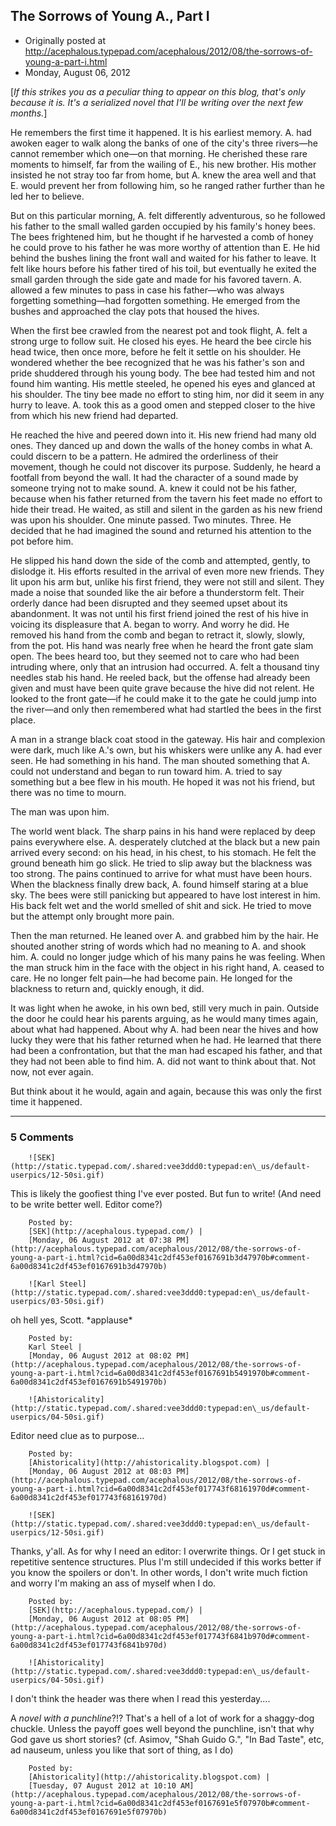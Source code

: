 ## The Sorrows of Young A., Part I

 * Originally posted at http://acephalous.typepad.com/acephalous/2012/08/the-sorrows-of-young-a-part-i.html
 * Monday, August 06, 2012



[_If this strikes you as a peculiar thing to appear on this blog,   that's only because it is. It's a serialized novel that I'll be writing   over the next few months._]

He remembers the first time it happened. It is his earliest memory.   A. had awoken eager to walk along the banks of one of the city's three   rivers—he cannot remember which one—on that morning. He cherished these   rare moments to himself, far from the wailing of E., his new brother.   His mother insisted he not stray too far from home, but A. knew the area   well and that E. would prevent her from following him, so he ranged   rather further than he led her to believe.

But on this particular morning, A. felt differently adventurous, so   he followed his father to the small walled garden occupied by his   family's honey bees. The bees frightened him, but he thought if he   harvested a comb of honey he could prove to his father he was more   worthy of attention than E. He hid behind the bushes lining the front   wall and waited for his father to leave. It felt like hours before his   father tired of his toil, but eventually he exited the small garden   through the side gate and made for his favored tavern. A. allowed a few   minutes to pass in case his father—who was always forgetting   something—had forgotten something. He emerged from the bushes and   approached the clay pots that housed the hives.

When the first bee crawled from the nearest pot and took flight, A.   felt a strong urge to follow suit. He closed his eyes. He heard the bee   circle his head twice, then once more, before he felt it settle on his   shoulder. He wondered whether the bee recognized that he was his   father's son and pride shuddered through his young body. The bee had   tested him and not found him wanting. His mettle steeled, he opened his   eyes and glanced at his shoulder. The tiny bee made no effort to sting   him, nor did it seem in any hurry to leave. A. took this as a good omen   and stepped closer to the hive from which his new friend had departed.

He reached the hive and peered down into it. His new friend had many   old ones. They danced up and down the walls of the honey combs in what   A. could discern to be a pattern. He admired the orderliness of their   movement, though he could not discover its purpose. Suddenly, he heard a   footfall from beyond the wall. It had the character of a sound made by   someone trying not to make sound. A. knew it could not be his  father,  because when his father returned from the tavern his feet made  no  effort to hide their tread. He waited, as still and silent in the   garden as his new friend was upon his shoulder. One minute passed. Two   minutes. Three. He decided that he had imagined the sound and returned   his attention to the pot before him.

He slipped his hand down the side of the comb and attempted, gently,   to dislodge it. His efforts resulted in the arrival of even more new   friends. They lit upon his arm but, unlike his first friend, they were   not still and silent. They made a noise that sounded like the air before   a thunderstorm felt. Their orderly dance had been disrupted and they   seemed upset about its abandonment. It was not until his first friend   joined the rest of his hive in voicing its displeasure that A. began to   worry. And worry he did. He removed his hand from the comb and began to   retract it, slowly, slowly, from the pot. His hand was nearly free  when  he heard the front gate slam open. The bees heard too, but they  seemed  not to care who had been intruding where, only that an intrusion  had  occurred. A. felt a thousand tiny needles stab his hand. He reeled  back,  but the offense had already been given and must have been quite  grave  because the hive did not relent. He looked to the front gate—if  he could  make it to the gate he could jump into the river—and only then   remembered what had startled the bees in the first place.

A man in a strange black coat stood in the gateway. His hair and   complexion were dark, much like A.'s own, but his whiskers were unlike   any A. had ever seen. He had something in his hand. The man shouted   something that A. could not understand and began to run toward him. A.   tried to say something but a bee flew in his mouth. He hoped it was not   his friend, but there was no time to mourn.

The man was upon him.

The world went black. The sharp pains in his hand were replaced by   deep pains everywhere else. A. desperately clutched at the black but a   new pain arrived every second: on his head, in his chest, to his   stomach. He felt the ground beneath him go slick. He tried to slip away   but the blackness was too strong. The pains continued to arrive for  what  must have been hours. When the blackness finally drew back, A.  found  himself staring at a blue sky. The bees were still panicking but   appeared to have lost interest in him. His back felt wet and the world   smelled of shit and sick. He tried to move but the attempt only brought   more pain.

Then the man returned. He leaned over A. and grabbed him by the hair.   He shouted another string of words which had no meaning to A. and  shook  him. A. could no longer judge which of his many pains he was  feeling.  When the man struck him in the face with the object in his  right hand,  A. ceased to care. He no longer felt pain—he had become  pain. He longed  for the blackness to return and, quickly enough, it  did.

It was light when he awoke, in his own bed, still very much in pain.   Outside the door he could hear his parents arguing, as he would many   times again, about what had happened. About why A. had been near the   hives and how lucky they were that his father returned when he had. He   learned that there had been a confrontation, but that the man had   escaped his father, and that they had not been able to find him. A. did   not want to think about that. Not now, not ever again.

But think about it he would, again and again, because this was only the first time it happened.

		

* * *

### 5 Comments 

		

                
[]()

	

		![SEK](http://static.typepad.com/.shared:vee3ddd0:typepad:en\_us/default-userpics/12-50si.gif)
	

	

		

This is likely the goofiest thing I've ever posted. But fun to write! (And need to be write better well. Editor come?)

	

		Posted by:
		[SEK](http://acephalous.typepad.com/) |
		[Monday, 06 August 2012 at 07:38 PM](http://acephalous.typepad.com/acephalous/2012/08/the-sorrows-of-young-a-part-i.html?cid=6a00d8341c2df453ef0167691b3d47970b#comment-6a00d8341c2df453ef0167691b3d47970b)

[]()

	

		![Karl Steel](http://static.typepad.com/.shared:vee3ddd0:typepad:en\_us/default-userpics/03-50si.gif)
	

	

		

oh hell yes, Scott. \*applause\*

	

		Posted by:
		Karl Steel |
		[Monday, 06 August 2012 at 08:02 PM](http://acephalous.typepad.com/acephalous/2012/08/the-sorrows-of-young-a-part-i.html?cid=6a00d8341c2df453ef0167691b5491970b#comment-6a00d8341c2df453ef0167691b5491970b)

[]()

	

		![Ahistoricality](http://static.typepad.com/.shared:vee3ddd0:typepad:en\_us/default-userpics/04-50si.gif)
	

	

		

Editor need clue as to purpose...

	

		Posted by:
		[Ahistoricality](http://ahistoricality.blogspot.com) |
		[Monday, 06 August 2012 at 08:03 PM](http://acephalous.typepad.com/acephalous/2012/08/the-sorrows-of-young-a-part-i.html?cid=6a00d8341c2df453ef017743f68161970d#comment-6a00d8341c2df453ef017743f68161970d)

[]()

	

		![SEK](http://static.typepad.com/.shared:vee3ddd0:typepad:en\_us/default-userpics/12-50si.gif)
	

	

		

Thanks, y'all. As for why I need an editor: I overwrite things. Or I get stuck in repetitive sentence structures. Plus I'm still undecided if this works better if you know the spoilers or don't. In other words, I don't write much fiction and worry I'm making an ass of myself when I do.

	

		Posted by:
		[SEK](http://acephalous.typepad.com/) |
		[Monday, 06 August 2012 at 08:05 PM](http://acephalous.typepad.com/acephalous/2012/08/the-sorrows-of-young-a-part-i.html?cid=6a00d8341c2df453ef017743f6841b970d#comment-6a00d8341c2df453ef017743f6841b970d)

[]()

	

		![Ahistoricality](http://static.typepad.com/.shared:vee3ddd0:typepad:en\_us/default-userpics/04-50si.gif)
	

	

		

I don't think the header was there when I read this yesterday....

A _novel with a punchline_?!? That's a hell of a lot of work for a shaggy-dog chuckle. Unless the payoff goes well beyond the punchline, isn't that why God gave us short stories? (cf. Asimov, "Shah Guido G.", "In Bad Taste", etc, ad nauseum, unless you like that sort of thing, as I do)

	

		Posted by:
		[Ahistoricality](http://ahistoricality.blogspot.com) |
		[Tuesday, 07 August 2012 at 10:10 AM](http://acephalous.typepad.com/acephalous/2012/08/the-sorrows-of-young-a-part-i.html?cid=6a00d8341c2df453ef0167691e5f07970b#comment-6a00d8341c2df453ef0167691e5f07970b)

		

        